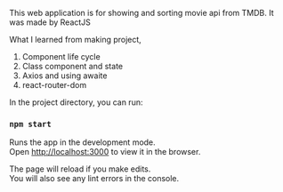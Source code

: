This web application is for showing and sorting movie api from TMDB.
It was made by ReactJS

What I learned from making project,
1. Component life cycle
2. Class component and state
3. Axios and using awaite
4. react-router-dom

In the project directory, you can run:

### `npm start`

Runs the app in the development mode.<br />
Open [http://localhost:3000](http://localhost:3000) to view it in the browser.

The page will reload if you make edits.<br />
You will also see any lint errors in the console.

